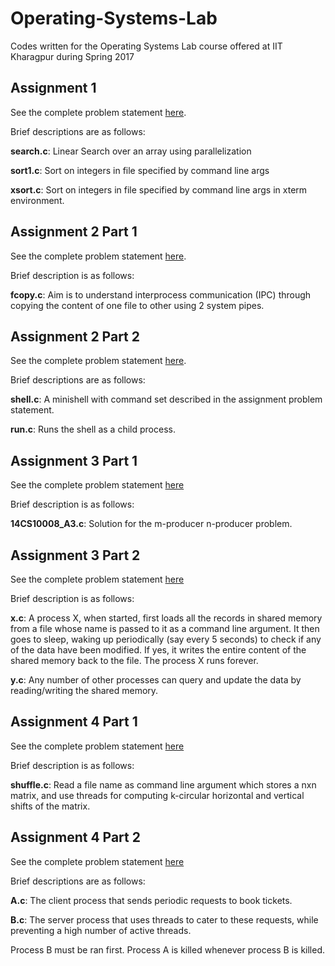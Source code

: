 # Operating-Systems-Lab
Codes written for the Operating Systems Lab course offered at IIT Kharagpur during Spring 2017

## Assignment 1
See the complete problem statement [here](http://cse.iitkgp.ac.in/~agupta/OSLab/Assgn1.pdf).

Brief descriptions are as follows:

**search.c**: Linear Search over an array using parallelization

**sort1.c**: Sort on integers in file specified by command line args

**xsort.c**: Sort on integers in file specified by command line args in xterm environment.

## Assignment 2 Part 1
See the complete problem statement [here](http://cse.iitkgp.ac.in/~agupta/OSLab/Assgn2.pdf).

Brief description is as follows:

**fcopy.c**: Aim is to understand interprocess communication (IPC) through copying the content of one file to other using 2 system pipes.

## Assignment 2 Part 2
See the complete problem statement [here](http://cse.iitkgp.ac.in/~agupta/OSLab/Assgn2.pdf).

Brief descriptions are as follows:

**shell.c**: A minishell with command set described in the assignment problem statement.

**run.c**:  Runs the shell as a child process.

## Assignment 3 Part 1
See the complete problem statement [here](http://cse.iitkgp.ac.in/~agupta/OSLab/Assgn3.pdf)

Brief description is as follows:

**14CS10008_A3.c**: Solution for the m-producer n-producer problem.

## Assignment 3 Part 2
See the complete problem statement [here](http://cse.iitkgp.ac.in/~agupta/OSLab/Assgn3.pdf)

Brief description is as follows:

**x.c**: A process X, when started, first loads all the records in shared memory from a file whose name is passed to it as a command line argument. It then goes to sleep, waking up periodically (say every 5 seconds) to check if any of the data have been modified. If yes, it writes the entire content of the shared memory back to the file. The process X runs forever. 

**y.c**: Any number of other processes can query and update the data by reading/writing the shared memory.

## Assignment 4 Part 1
See the complete problem statement [here](http://cse.iitkgp.ac.in/~agupta/OSLab/Assgn4.pdf)

Brief description is as follows:

**shuffle.c**: Read a file name as command line argument which stores a nxn matrix, and use threads for computing k-circular horizontal and vertical shifts of the matrix.


## Assignment 4 Part 2
See the complete problem statement [here](http://cse.iitkgp.ac.in/~agupta/OSLab/Assgn4.pdf)

Brief descriptions are as follows:

**A.c**: The client process that sends periodic requests to book tickets.

**B.c**: The server process that uses threads to cater to these requests, while preventing a high number of active threads.

Process B must be ran first. Process A is killed whenever process B is killed. 
